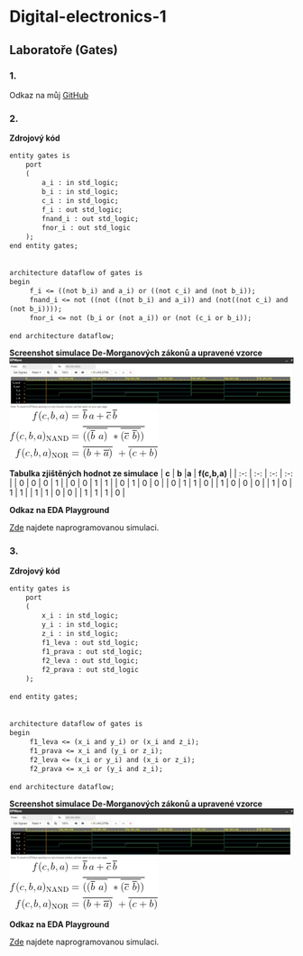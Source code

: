 # Digital-electronics-1

## Laboratoře (Gates)
### 1.
Odkaz na můj [GitHub](https://github.com/xkrych01/Digital-electronics-1)

### 2.
**Zdrojový kód**

```
entity gates is
	port
    (
    	a_i : in std_logic;
        b_i : in std_logic;
        c_i : in std_logic;
        f_i : out std_logic;
        fnand_i : out std_logic;
        fnor_i : out std_logic
    );
end entity gates;


architecture dataflow of gates is 
begin 
	 f_i <= ((not b_i) and a_i) or ((not c_i) and (not b_i));
     fnand_i <= not ((not ((not b_i) and a_i)) and (not((not c_i) and (not b_i))));
     fnor_i <= not (b_i or (not a_i)) or (not (c_i or b_i));
     
end architecture dataflow;

```


**Screenshot simulace De-Morganových zákonů a upravené vzorce**
![Simulace](Images/Funkce_DeMorganovych_pravidel.jpg)
![Vzorce](Images/Vzorce.png)

**Tabulka zjištěných hodnot ze simulace**
| **c** | **b** |**a** | **f(c,b,a)** |
| :-: | :-: | :-: | :-: |
| 0 | 0 | 0 | 1 |
| 0 | 0 | 1 | 1 |
| 0 | 1 | 0 | 0 |
| 0 | 1 | 1 | 0 |
| 1 | 0 | 0 | 0 |
| 1 | 0 | 1 | 1 |
| 1 | 1 | 0 | 0 |
| 1 | 1 | 1 | 0 |




**Odkaz na EDA Playground**

[Zde](https://www.edaplayground.com/x/FiDd) najdete naprogramovanou simulaci.


### 3.


**Zdrojový kód**

```
entity gates is
	port
    (
    	x_i : in std_logic;
        y_i : in std_logic;
        z_i : in std_logic;
        f1_leva : out std_logic;
        f1_prava : out std_logic;
        f2_leva : out std_logic;
        f2_prava : out std_logic
    );

end entity gates;


architecture dataflow of gates is 
begin 
	 f1_leva <= (x_i and y_i) or (x_i and z_i);
     f1_prava <= x_i and (y_i or z_i);
     f2_leva <= (x_i or y_i) and (x_i or z_i);
     f2_prava <= x_i or (y_i and z_i);
     
end architecture dataflow;
```


**Screenshot simulace De-Morganových zákonů a upravené vzorce**
![Simulace](Images/Funkce_DeMorganovych_pravidel.jpg)
![Vzorce](Images/Vzorce.png)


**Odkaz na EDA Playground**

[Zde](https://www.edaplayground.com/x/8NYQ) najdete naprogramovanou simulaci.
